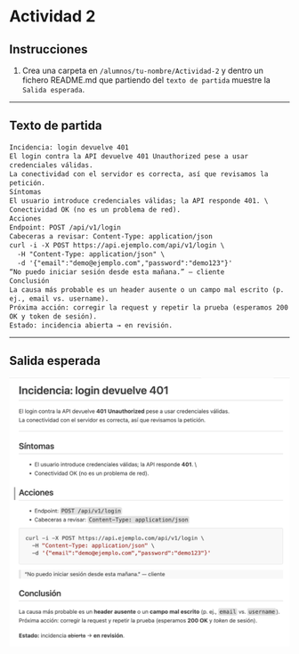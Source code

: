 # Actividad 2

## Instrucciones

1. Crea una carpeta en `/alumnos/tu-nombre/Actividad-2` y dentro un fichero README.md que 
partiendo del `texto de partida` muestre la `Salida esperada`.

---

## Texto de partida
```plaintext
Incidencia: login devuelve 401
El login contra la API devuelve 401 Unauthorized pese a usar credenciales válidas.
La conectividad con el servidor es correcta, así que revisamos la petición.
Síntomas
El usuario introduce credenciales válidas; la API responde 401. \
Conectividad OK (no es un problema de red).
Acciones
Endpoint: POST /api/v1/login
Cabeceras a revisar: Content-Type: application/json
curl -i -X POST https://api.ejemplo.com/api/v1/login \
  -H "Content-Type: application/json" \
  -d '{"email":"demo@ejemplo.com","password":"demo123"}'
“No puedo iniciar sesión desde esta mañana.” — cliente
Conclusión
La causa más probable es un header ausente o un campo mal escrito (p. ej., email vs. username).
Próxima acción: corregir la request y repetir la prueba (esperamos 200 OK y token de sesión).
Estado: incidencia abierta → en revisión.
```

---
## Salida esperada
![Salida esperada](solucion.png)
